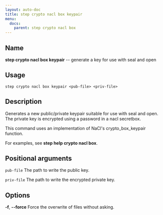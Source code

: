 ```yaml
---
layout: auto-doc
title: step crypto nacl box keypair
menu:
  docs:
    parent: step crypto nacl box
---
```


## Name
**step crypto nacl box keypair** -- generate a key for use with seal and open

## Usage

```raw
step crypto nacl box keypair <pub-file> <priv-file>
```

## Description

Generates a new public/private keypair suitable for use with seal and open.
The private key is encrypted using a password in a nacl secretbox.

This command uses an implementation of NaCl's crypto_box_keypair function.

For examples, see **step help crypto nacl box**.

## Positional arguments

`pub-file`
The path to write the public key.

`priv-file`
The path to write the encrypted private key.

## Options


**-f**, **--force**
Force the overwrite of files without asking.

